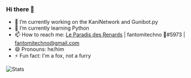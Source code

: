 ### Hi there 👋

<!--
**fantomitechno/fantomitechno** is a ✨ _special_ ✨ repository because its `README.md` (this file) appears on your GitHub profile.
Here are some ideas to get you started: --->

- 🔭 I’m currently working on the KaniNetwork and Gunibot.py
- 🌱 I’m currently learning Python
- 📫 How to reach me: [Le Paradis des Renards](https://discord.gg/UrdgdjvxrX) | fantomitechno 🦊#5973 | fantomitechno@gmail.com
- 😄 Pronouns: he/him
- ⚡ Fun fact: I'm a fox, not a furry

![Stats](https://github-readme-stats.vercel.app/api/top-langs/?username=fantomitechno&layout=compact&theme=outrun)
